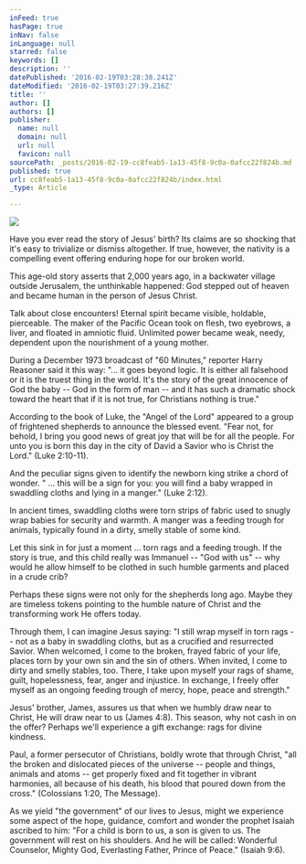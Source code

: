 ```yaml
---
inFeed: true
hasPage: true
inNav: false
inLanguage: null
starred: false
keywords: []
description: ''
datePublished: '2016-02-19T03:28:38.241Z'
dateModified: '2016-02-19T03:27:39.216Z'
title: ''
author: []
authors: []
publisher:
  name: null
  domain: null
  url: null
  favicon: null
sourcePath: _posts/2016-02-19-cc8feab5-1a13-45f8-9c0a-0afcc22f824b.md
published: true
url: cc8feab5-1a13-45f8-9c0a-0afcc22f824b/index.html
_type: Article

---
```

![](https://the-grid-user-content.s3-us-west-2.amazonaws.com/826d222c-7ae1-4e0f-b4d3-289bb7446b91.jpg)

Have you ever read the story of Jesus' birth? Its claims are so shocking that it's easy to trivialize or dismiss altogether. If true, however, the nativity is a compelling event offering enduring hope for our broken world. 

This age-old story asserts that 2,000 years ago, in a backwater village outside Jerusalem, the unthinkable happened: God stepped out of heaven and became human in the person of Jesus Christ. 

Talk about close encounters! Eternal spirit became visible, holdable, pierceable. The maker of the Pacific Ocean took on flesh, two eyebrows, a liver, and floated in amniotic fluid. Unlimited power became weak, needy, dependent upon the nourishment of a young mother. 

During a December 1973 broadcast of "60 Minutes," reporter Harry Reasoner said it this way: "... it goes beyond logic. It is either all falsehood or it is the truest thing in the world. It's the story of the great innocence of God the baby -- God in the form of man -- and it has such a dramatic shock toward the heart that if it is not true, for Christians nothing is true."

According to the book of Luke, the "Angel of the Lord" appeared to a group of frightened shepherds to announce the blessed event. "Fear not, for behold, I bring you good news of great joy that will be for all the people. For unto you is born this day in the city of David a Savior who is Christ the Lord." (Luke 2:10-11). 

And the peculiar signs given to identify the newborn king strike a chord of wonder. " ... this will be a sign for you: you will find a baby wrapped in swaddling cloths and lying in a manger." (Luke 2:12). 

In ancient times, swaddling cloths were torn strips of fabric used to snugly wrap babies for security and warmth. A manger was a feeding trough for animals, typically found in a dirty, smelly stable of some kind. 

Let this sink in for just a moment ... torn rags and a feeding trough.
If the story is true, and this child really was Immanuel -- "God with us" -- why would he allow himself to be clothed in such humble garments and placed in a crude crib? 

Perhaps these signs were not only for the shepherds long ago. Maybe they are timeless tokens pointing to the humble nature of Christ and the transforming work He offers today. 

Through them, I can imagine Jesus saying: "I still wrap myself in torn rags -- not as a baby in swaddling cloths, but as a crucified and resurrected Savior. When welcomed, I come to the broken, frayed fabric of your life, places torn by your own sin and the sin of others. When invited, I come to dirty and smelly stables, too. There, I take upon myself your rags of shame, guilt, hopelessness, fear, anger and injustice. In exchange, I freely offer myself as an ongoing feeding trough of mercy, hope, peace and strength." 

Jesus' brother, James, assures us that when we humbly draw near to Christ, He will draw near to us (James 4:8). This season, why not cash in on the offer?
Perhaps we'll experience a gift exchange: rags for divine kindness. 

Paul, a former persecutor of Christians, boldly wrote that through Christ, "all the broken and dislocated pieces of the universe -- people and things, animals and atoms -- get properly fixed and fit together in vibrant harmonies, all because of his death, his blood that poured down from the cross." (Colossians 1:20, The Message). 

As we yield "the government" of our lives to Jesus, might we experience some aspect of the hope, guidance, comfort and wonder the prophet Isaiah ascribed to him: "For a child is born to us, a son is given to us. The government will rest on his shoulders. And he will be called: Wonderful Counselor, Mighty God, Everlasting Father, Prince of Peace." (Isaiah 9:6).